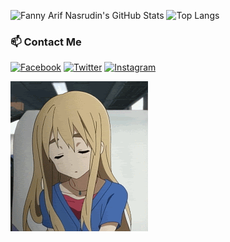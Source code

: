 ![Fanny Arif Nasrudin's GitHub Stats](https://github-readme-stats.vercel.app/api?username=fanian26&show_icons=true&&include_all_commits=true&title_color=fff&icon_color=79ff97&text_color=dfdfdf&bg_color=050505)
![Top Langs](https://github-readme-stats.vercel.app/api/top-langs/?username=fanian26&layout=compact&title_color=fff&icon_color=79ff97&text_color=dfdfdf&bg_color=050505)

### 📫 Contact Me

[![Facebook](https://img.shields.io/badge/Facebook-1877F2?style=for-the-badge&logo=facebook&logoColor=white)](https://www.facebook.com/halah.bacod.69)
[![Twitter](https://img.shields.io/badge/WhatsApp-1DA1F2?style=for-the-badge&logo=twitter&logoColor=white)](https://twitter.com/ryanaunur)
[![Instagram](https://img.shields.io/badge/Instagram-E4405F?style=for-the-badge&logo=instagram&logoColor=white)](https://www.instagram.com/fann_annn)

![mugi-sleep](https://raw.githubusercontent.com/fanian26/fanian26/main/Bo7N.gif)
